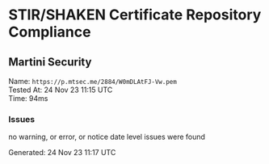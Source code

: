 # STIR/SHAKEN Certificate Repository Compliance

## Martini Security

Name: `https://p.mtsec.me/2884/W0mDLAtFJ-Vw.pem`\
Tested At: 24 Nov 23 11:15 UTC\
Time: 94ms

### Issues

no warning, or error, or notice date level issues were found

Generated: 24 Nov 23 11:17 UTC